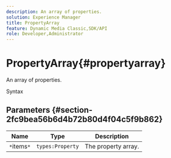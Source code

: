 ```yaml
---
description: An array of properties.
solution: Experience Manager
title: PropertyArray
feature: Dynamic Media Classic,SDK/API
role: Developer,Administrator
---
```


# PropertyArray{#propertyarray}

An array of properties.

 Syntax 

## Parameters {#section-2fc9bea56b6d4b72b80d4f04c5f9b862}

|  Name  | Type  | Description  |
|---|---|---|
|  `*`items`*`  | `types:Property`  | The property array.  |

